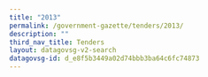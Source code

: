 ```yaml
---
title: "2013"
permalink: /government-gazette/tenders/2013/
description: ""
third_nav_title: Tenders
layout: datagovsg-v2-search
datagovsg-id: d_e8f5b3449a02d74bbb3ba64c6fc74873
---
```

